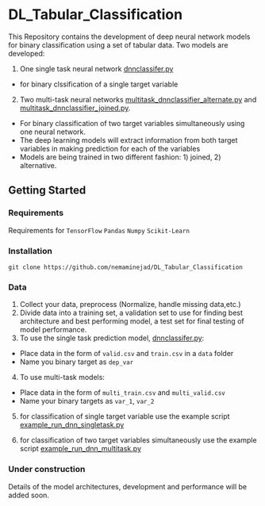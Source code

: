 # DL_Tabular_Classification

This Repository contains the development of deep neural network models for binary classification using a set of tabular data. 
Two models are developed:
1. One single task neural network [dnnclassifer.py](https://github.com/nemaminejad/DL_Tabular_Classification/blob/master/dnnclassifier.py)
  - for binary clssification of a single target variable
2. Two multi-task neural networks [multitask_dnnclassifier_alternate.py](https://github.com/nemaminejad/DL_Tabular_Classification/blob/master/multitask_dnnclassifier_alternate.py) and [multitask_dnnclassifier_joined.py](https://github.com/nemaminejad/DL_Tabular_Classification/blob/master/multitask_dnnclassifier_joined.py).
  - For binary classification of two target variables simultaneously using one neural network.
  - The deep learning models will extract information from both target variables in making prediction for each of the variables
  - Models are being trained in two different fashion: 1) joined, 2) alternative.



## Getting Started
### Requirements
Requirements for 
`TensorFlow`
`Pandas`
`Numpy`
`Scikit-Learn`

### Installation
`git clone https://github.com/nemaminejad/DL_Tabular_Classification`

### Data
1. Collect your data, preprocess (Normalize, handle missing data,etc.)
2. Divide data into a training set, a validation set to use for finding best architecture and best performing model, a test set for final testing of model performance.
3. To use the single task prediction model, [dnnclassifer.py](https://github.com/nemaminejad/DL_Tabular_Classification/blob/master/dnnclassifier.py):
  - Place data in the form of `valid.csv` and `train.csv` in a `data` folder
  - Name you binary target as `dep_var`
  
4. To use multi-task models: 
  - Place data in the form of `multi_train.csv` and `multi_valid.csv`
  - Name your binary targets as `var_1`, `var_2`
  
5. for classification of single target variable use the example script [example_run_dnn_singletask.py](https://github.com/nemaminejad/DL_Tabular_Classification/blob/master/example_run_dnn_singletask.py)

6. for classification of two target variables simultaneously use the example script [example_run_dnn_multitask.py](https://github.com/nemaminejad/DL_Tabular_Classification/blob/master/example_run_dnn_multitask.py)
 
### Under construction
Details of the model architectures, development and performance will be added soon.
